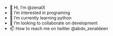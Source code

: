 - 👋 Hi, I’m @zenalX
- 👀 I’m interested in programing
- 🌱 I’m currently learning python
- 💞️ I’m looking to collaborate on development
- 📫 How to reach me on twitter @abdo_zenaldeen

<!---
zenalX/zenalX is a ✨ special ✨ repository because its `README.md` (this file) appears on your GitHub profile.
You can click the Preview link to take a look at your changes.
--->
